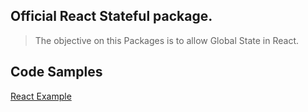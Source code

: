 ## Official React Stateful package.

> The objective on this Packages is to allow Global State in React.

## Code Samples

[React Example](https://github.com/boostbank/react-stateful-example)


